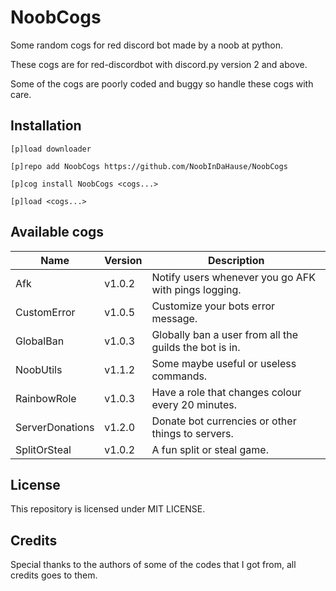 # NoobCogs

Some random cogs for red discord bot made by a noob at python.

These cogs are for red-discordbot with discord.py version 2 and above.

Some of the cogs are poorly coded and buggy so handle these cogs with care.

## Installation

```
[p]load downloader

[p]repo add NoobCogs https://github.com/NoobInDaHause/NoobCogs

[p]cog install NoobCogs <cogs...>

[p]load <cogs...>
```

## Available cogs

| Name            |  Version  | Description                                                      |
| --------------- | --------- | ---------------------------------------------------------------- |
| Afk             |  v1.0.2   | Notify users whenever you go AFK with pings logging.             |
| CustomError     |  v1.0.5   | Customize your bots error message.                               |
| GlobalBan       |  v1.0.3   | Globally ban a user from all the guilds the bot is in.           |
| NoobUtils       |  v1.1.2   | Some maybe useful or useless commands.                           |
| RainbowRole     |  v1.0.3   | Have a role that changes colour every 20 minutes.                |
| ServerDonations |  v1.2.0   | Donate bot currencies or other things to servers.                |
| SplitOrSteal    |  v1.0.2   | A fun split or steal game.                                       |

## License

This repository is licensed under MIT LICENSE.

## Credits

Special thanks to the authors of some of the codes that I got from, all credits goes to them.
